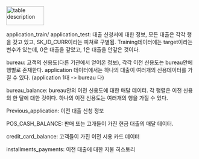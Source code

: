 <img src="image/home_credict.png" width="100px" height="50px" title="table description"/>

application_train/ application_test: 대출 신청서에 대한 정보, 모든 대출은 각각 행을 갖고 있고, SK_ID_CURR이라는 피쳐로 구별됨. Training데이터에는 target이라는 변수가 있는데, 0은 대출을 갚았고, 1은 대출을 안갚은 것이다.

bureau: 고객의 신용도(다른 기관에서 얻어온 정보), 각각 이전 신용도는 bureau안에 행별로 존재한다. application 데이터에서는 하나의 대출이 여러개의 신용데이터를 가질 수 있다. (application 1대 -> bureau 다)

bureau_balance: bureau안의 이전 신용도에 대한 매달 데이터. 각 행렬은 이전 신용의 한 달에 대한 것이다. 하나의 이전 신용도는 여러개의 행을 가질 수 있다.

Previous_application: 이전 대출 신청 정보

POS_CASH_BALANCE: 판매 또는 고개들이 가진 현금 대출의 매달 데이터.

credit_card_balance: 고객들이 가진 이전 시용 카드 데이터

installments_payments: 이전 대출에 대한 지불 히스토리
